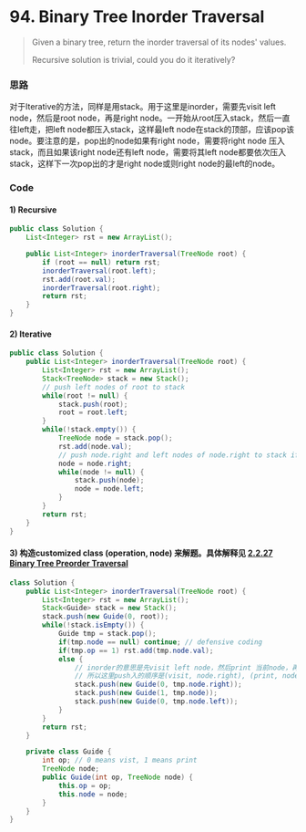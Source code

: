 # 94. Binary Tree Inorder Traversal

> Given a binary tree, return the inorder traversal of its nodes' values.
>
> Recursive solution is trivial, could you do it iteratively?

### 思路

对于Iterative的方法，同样是用stack。用于这里是inorder，需要先visit left node，然后是root node，再是right node。一开始从root压入stack，然后一直往left走，把left node都压入stack，这样最left node在stack的顶部，应该pop该node。要注意的是，pop出的node如果有right node，需要将right node 压入stack，而且如果该right node还有left node，需要将其left node都要依次压入stack，这样下一次pop出的才是right node或则right node的最left的node。

### Code

#### 1\) Recursive

```java
public class Solution {
    List<Integer> rst = new ArrayList();

    public List<Integer> inorderTraversal(TreeNode root) {
        if (root == null) return rst;
        inorderTraversal(root.left);
        rst.add(root.val);
        inorderTraversal(root.right);
        return rst;
    }
}
```

#### 2\) Iterative

```java
public class Solution {
    public List<Integer> inorderTraversal(TreeNode root) {
        List<Integer> rst = new ArrayList();
        Stack<TreeNode> stack = new Stack();
        // push left nodes of root to stack
        while(root != null) {
            stack.push(root);
            root = root.left;
        }
        while(!stack.empty()) {
            TreeNode node = stack.pop();
            rst.add(node.val);
            // push node.right and left nodes of node.right to stack if exist
            node = node.right;
            while(node != null) {
                stack.push(node);
                node = node.left;
            }
        }
        return rst;
    }
}
```

#### 3\) 构造customized class \(operation, node\) 来解题。具体解释见 [2.2.27 Binary Tree Preorder Traversal](/chapter1/2227-binary-tree-preorder-traversal.md)

```java
class Solution {
    public List<Integer> inorderTraversal(TreeNode root) {
        List<Integer> rst = new ArrayList();
        Stack<Guide> stack = new Stack();
        stack.push(new Guide(0, root));
        while(!stack.isEmpty()) {
            Guide tmp = stack.pop();
            if(tmp.node == null) continue; // defensive coding
            if(tmp.op == 1) rst.add(tmp.node.val);
            else {
                // inorder的意思是先visit left node，然后print 当前node，再visit right node
                // 所以这里push入的顺序是(visit, node.right), (print, node), (visit, node.left)
                stack.push(new Guide(0, tmp.node.right));
                stack.push(new Guide(1, tmp.node));
                stack.push(new Guide(0, tmp.node.left));
            }
        }
        return rst;
    }

    private class Guide {
        int op; // 0 means vist, 1 means print
        TreeNode node;
        public Guide(int op, TreeNode node) {
            this.op = op;
            this.node = node;
        }
    }
}
```



